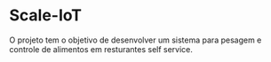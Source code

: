 # Scale-IoT

O projeto tem o objetivo de desenvolver um sistema para pesagem e controle de alimentos em resturantes self service.
